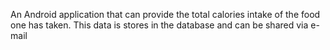 An Android application that can provide the total calories intake of the food one has taken. This data is stores in the database and can be shared via e-mail 
